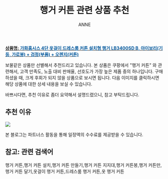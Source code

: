 ﻿---
layout: post
title:  "행거 커튼 관련 상품 추천"
author: ANNE
categories: [ 가구/인테리어 ]
tags: [행거 커튼,행거 커튼 설치,행거 커튼 만들기,행거 커튼 지지대,행거 커튼봉,행거 커튼만,행거 커튼 달기,옷걸이 행거 커튼,드레스룸 행거 커튼,옷 행거 커튼]
image: https://static.coupangcdn.com/image/retail/images/2020/09/16/14/0/f04b6479-57f2-4002-966d-0bd662aa97b2.jpg 
description: "쿠팡에서 행거 커튼 관련 상품으로 가장 고객 선호도가 높은 제품 중 하나입니다."
---

<a href="https://link.coupang.com/re/AFFSDP?lptag=AF5184500&pageKey=133066969&itemId=391117747&vendorItemId=71655122906&traceid=V0-153-14276ada5367e710"><b>상품명: <font color='#01579B'>가화홈시스 4단 옷걸이 드레스룸 커튼 설치형 행거 LB3400SD B, 아이보리(기둥, 가로봉) + 검정(부품) + 오렌지(커튼)</font></b></a>

보물같은 상품만 선별해서 추천드리고 있습니다.
본 상품은 쿠팡에서 "행거 커튼" 와 관련해서, 고객 만족도, 노출 대비 판매율, 선호도가 가장 높은 제품 중의 하나입니다.
구매하셨을 때, 크게 후회가 되지 않을 상품으로 보시면 됩니다. 
다음 이미지를 클릭하시면 해당 상품에 대한 상세 내용을 보실 수 있습니다.

바쁘시다면, 추천 이유로 좀더 요약해서 설명드렸으니, 참고 부탁드립니다.

## 추천 이유 

<a href="https://link.coupang.com/re/AFFSDP?lptag=AF5184500&pageKey=133066969&itemId=391117747&vendorItemId=71655122906&traceid=V0-153-14276ada5367e710"><img src="https://thumbnail8.coupangcdn.com/thumbnails/remote/q89/image/retail/images/2020/09/16/14/3/fe96e4e3-1e8c-494c-9c71-17f6781578a9.jpg"></a> 

본 블로그는 파트너스 활동을 통해 일정액의 수수료를 제공받을 수 있습니다.

## 참고: 관련 검색어    
행거 커튼,행거 커튼 설치,행거 커튼 만들기,행거 커튼 지지대,행거 커튼봉,행거 커튼만,행거 커튼 달기,옷걸이 행거 커튼,드레스룸 행거 커튼,옷 행거 커튼